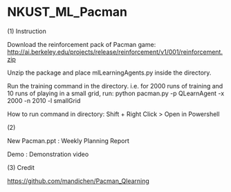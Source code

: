 # NKUST_ML_Pacman

(1) Instruction

Download the reinforcement pack of Pacman game: http://ai.berkeley.edu/projects/release/reinforcement/v1/001/reinforcement.zip

Unzip the package and place mlLearningAgents.py inside the directory.

Run the training command in the directory. i.e. for 2000 runs of training and 10 runs of playing in a small grid, run:
python pacman.py -p QLearnAgent -x 2000 -n 2010 -l smallGrid

How to run command in directory: Shift + Right Click > Open in Powershell

(2)

New Pacman.ppt : Weekly Planning Report

Demo : Demonstration video

(3) Credit

https://github.com/mandichen/Pacman_Qlearning
